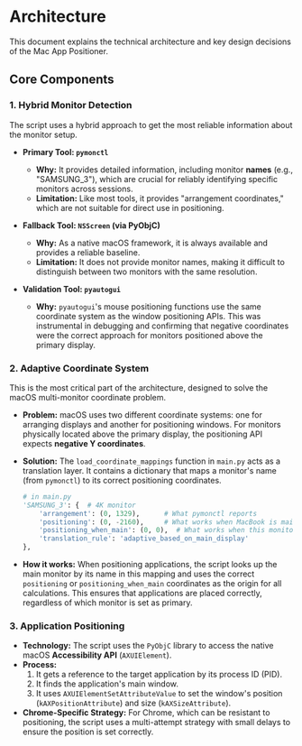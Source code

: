 # Architecture

This document explains the technical architecture and key design decisions of the Mac App Positioner.

## Core Components

### 1. Hybrid Monitor Detection

The script uses a hybrid approach to get the most reliable information about the monitor setup.

-   **Primary Tool: `pymonctl`**
    -   **Why:** It provides detailed information, including monitor **names** (e.g., "SAMSUNG_3"), which are crucial for reliably identifying specific monitors across sessions.
    -   **Limitation:** Like most tools, it provides "arrangement coordinates," which are not suitable for direct use in positioning.

-   **Fallback Tool: `NSScreen` (via PyObjC)**
    -   **Why:** As a native macOS framework, it is always available and provides a reliable baseline.
    -   **Limitation:** It does not provide monitor names, making it difficult to distinguish between two monitors with the same resolution.

-   **Validation Tool: `pyautogui`**
    -   **Why:** `pyautogui`'s mouse positioning functions use the same coordinate system as the window positioning APIs. This was instrumental in debugging and confirming that negative coordinates were the correct approach for monitors positioned above the primary display.

### 2. Adaptive Coordinate System

This is the most critical part of the architecture, designed to solve the macOS multi-monitor coordinate problem.

-   **Problem:** macOS uses two different coordinate systems: one for arranging displays and another for positioning windows. For monitors physically located above the primary display, the positioning API expects **negative Y coordinates**.

-   **Solution:** The `load_coordinate_mappings` function in `main.py` acts as a translation layer. It contains a dictionary that maps a monitor's name (from `pymonctl`) to its correct positioning coordinates.

    ```python
    # in main.py
    'SAMSUNG_3': {  # 4K monitor
        'arrangement': (0, 1329),      # What pymonctl reports
        'positioning': (0, -2160),     # What works when MacBook is main
        'positioning_when_main': (0, 0),  # What works when this monitor is main
        'translation_rule': 'adaptive_based_on_main_display'
    },
    ```

-   **How it works:** When positioning applications, the script looks up the main monitor by its name in this mapping and uses the correct `positioning` or `positioning_when_main` coordinates as the origin for all calculations. This ensures that applications are placed correctly, regardless of which monitor is set as primary.

### 3. Application Positioning

-   **Technology:** The script uses the `PyObjC` library to access the native macOS **Accessibility API** (`AXUIElement`).
-   **Process:**
    1.  It gets a reference to the target application by its process ID (PID).
    2.  It finds the application's main window.
    3.  It uses `AXUIElementSetAttributeValue` to set the window's position (`kAXPositionAttribute`) and size (`kAXSizeAttribute`).
-   **Chrome-Specific Strategy:** For Chrome, which can be resistant to positioning, the script uses a multi-attempt strategy with small delays to ensure the position is set correctly.
